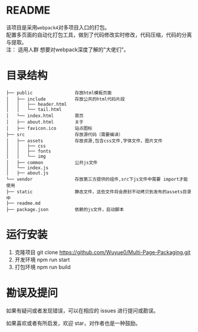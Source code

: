 README
==========================

该项目是采用`webpack4`对多项目入口的打包。<br>
配置多页面的自动化打包工具，做到了代码修改实时修改，代码压缩，代码的分离与提取。<br> 
注： 适用人群 想要对webpack深度了解的"大佬们"。

目录结构
=========================

```
├── public                存放html模板页面
│   ├── include           存放公共的html代码片段
│   │   ├── header.html 
│   │   └── tail.html
│   └── index.html        首页
│   ├── about.html        关于
│   ├── favicon.ico       站点图标
├── src                   存放源代码（需要编译）
│   ├── assets            存放资源,包含css文件,字体文件，图片文件
│   │   ├── css
│   │   ├── fonts
│   │   └── img
│   ├── common            公共js文件
│   └── index.js
│   ├── about.js				
└── vendor                存放第三方提供的组件,src下js文件中需要 import才能使用
├── static                静态文件，这些文件将会原封不动拷贝到发布的assets目录中
├── readme.md	
├── package.json          依赖的js文件，启动脚本
```
运行安装
=======
1. 克隆项目 git clone https://github.com/Wuyue0/Multi-Page-Packaging.git
2. 开发环境 npm run start
3. 打包环境 npm run build


勘误及提问
=========

如果有疑问或者发现错误，可以在相应的 issues 进行提问或勘误。

如果喜欢或者有所启发，欢迎 star，对作者也是一种鼓励。








